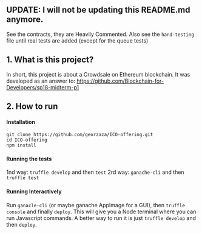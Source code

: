## UPDATE: I will not be updating this README.md anymore.
See the contracts, they are Heavily Commented. Also see the `hand-testing` file until real tests are added (except for the queue tests)

## 1. What is this project? 
In short, this project is about a Crowdsale on Ethereum blockchain. 
It was developed as an answer to: https://github.com/Blockchain-for-Developers/sp18-midterm-p1


## 2. How to run

#### Installation
```
git clone https://github.com/georzaza/ICO-offering.git
cd ICO-offering
npm install
```

#### Running the tests
1nd way: `truffle develop` and then `test`
2rd way: `ganache-cli` and then `truffle test`

#### Running Interactively
Run `ganacle-cli` (or maybe ganache AppImage for a GUI), then `truffle console` and finally `deploy`. This will give you a Node terminal where you can run Javascript commands. A better way to run it is just `truffle develop` and then `deploy`.
